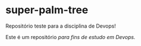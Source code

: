 # super-palm-tree

Repositório teste para a disciplina de Devops!

Este é um repositório *para fins de estudo em Devops.*
